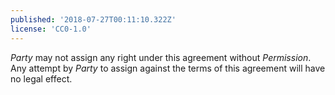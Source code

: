 ```yaml
---
published: '2018-07-27T00:11:10.322Z'
license: 'CC0-1.0'
---
```


_Party_ may not assign any right under this agreement without _Permission_. Any attempt by _Party_ to assign against the terms of this agreement will have no legal effect.
